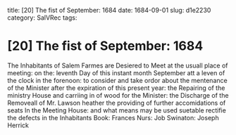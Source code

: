 title: [20] The fist of September: 1684
date: 1684-09-01
slug: d1e2230
category: SalVRec
tags: 


<div markdown class="doc" id="d1e2230">


# [20] The fist of September: 1684

The Inhabitants of Salem Farmes are Desiered to Meet at the usuall place of meeting: on the: leventh Day of this instant month September att a leven of the clock in the forenoon: to consider and take ordor about the mentenance of the Minister after the expiration of this present year: the Repairing of the ministry House and carriing in of wood for the Minister: the Discharge of the Removeall of Mr. Lawson heather the providing of further accomidations of seats In the Meeting House: and what means may be used suetable rectifie the defects in the Inhabitants Book: Frances Nurs: Job Swinaton: Joseph Herrick
</div>